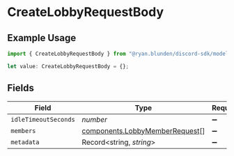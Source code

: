 # CreateLobbyRequestBody

## Example Usage

```typescript
import { CreateLobbyRequestBody } from "@ryan.blunden/discord-sdk/models/operations";

let value: CreateLobbyRequestBody = {};
```

## Fields

| Field                                                                            | Type                                                                             | Required                                                                         | Description                                                                      |
| -------------------------------------------------------------------------------- | -------------------------------------------------------------------------------- | -------------------------------------------------------------------------------- | -------------------------------------------------------------------------------- |
| `idleTimeoutSeconds`                                                             | *number*                                                                         | :heavy_minus_sign:                                                               | N/A                                                                              |
| `members`                                                                        | [components.LobbyMemberRequest](../../models/components/lobbymemberrequest.md)[] | :heavy_minus_sign:                                                               | N/A                                                                              |
| `metadata`                                                                       | Record<string, *string*>                                                         | :heavy_minus_sign:                                                               | N/A                                                                              |
